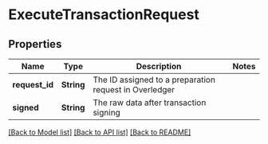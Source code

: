 # ExecuteTransactionRequest

## Properties

Name | Type | Description | Notes
------------ | ------------- | ------------- | -------------
**request_id** | **String** | The ID assigned to a preparation request in Overledger | 
**signed** | **String** | The raw data after transaction signing | 

[[Back to Model list]](../README.md#documentation-for-models) [[Back to API list]](../README.md#documentation-for-api-endpoints) [[Back to README]](../README.md)



